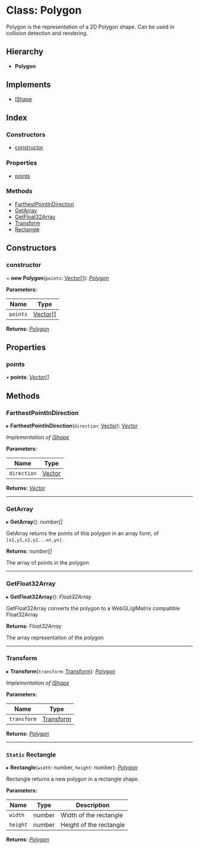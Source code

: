 
# Class: Polygon

Polygon is the representation of a 2D Polygon shape.
Can be used in collision detection and rendering.

## Hierarchy

* **Polygon**

## Implements

* [IShape](../interfaces/ishape.md)

## Index

### Constructors

* [constructor](polygon.md#constructor)

### Properties

* [points](polygon.md#points)

### Methods

* [FarthestPointInDirection](polygon.md#farthestpointindirection)
* [GetArray](polygon.md#getarray)
* [GetFloat32Array](polygon.md#getfloat32array)
* [Transform](polygon.md#transform)
* [Rectangle](polygon.md#static-rectangle)

## Constructors

###  constructor

\+ **new Polygon**(`points`: [Vector](vector.md)[]): *[Polygon](polygon.md)*

**Parameters:**

Name | Type |
------ | ------ |
`points` | [Vector](vector.md)[] |

**Returns:** *[Polygon](polygon.md)*

## Properties

###  points

• **points**: *[Vector](vector.md)[]*

## Methods

###  FarthestPointInDirection

▸ **FarthestPointInDirection**(`direction`: [Vector](vector.md)): *[Vector](vector.md)*

*Implementation of [IShape](../interfaces/ishape.md)*

**Parameters:**

Name | Type |
------ | ------ |
`direction` | [Vector](vector.md) |

**Returns:** *[Vector](vector.md)*

___

###  GetArray

▸ **GetArray**(): *number[]*

GetArray returns the points of this polygon in an array form, of `[x1,y1,x2,y2...xn,yn]`.

**Returns:** *number[]*

The array of points in the polygon

___

###  GetFloat32Array

▸ **GetFloat32Array**(): *Float32Array*

GetFloat32Array converts the polygon to a WebGL/glMatrix compatible Float32Array

**Returns:** *Float32Array*

The array representation of the polygon

___

###  Transform

▸ **Transform**(`transform`: [Transform](transform.md)): *[Polygon](polygon.md)*

*Implementation of [IShape](../interfaces/ishape.md)*

**Parameters:**

Name | Type |
------ | ------ |
`transform` | [Transform](transform.md) |

**Returns:** *[Polygon](polygon.md)*

___

### `Static` Rectangle

▸ **Rectangle**(`width`: number, `height`: number): *[Polygon](polygon.md)*

Rectangle returns a new polygon in a rectangle shape.

**Parameters:**

Name | Type | Description |
------ | ------ | ------ |
`width` | number | Width of the rectangle |
`height` | number | Height of the rectangle  |

**Returns:** *[Polygon](polygon.md)*
